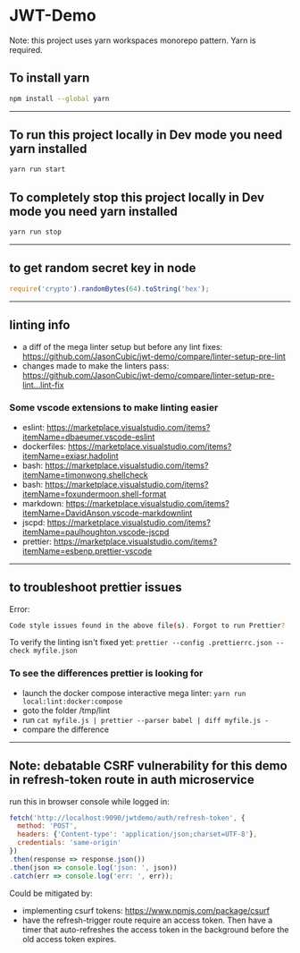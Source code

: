 # JWT-Demo

Note: this project uses yarn workspaces monorepo pattern.  Yarn is required.

## To install yarn

```bash
npm install --global yarn
```

---

## To run this project locally in Dev mode you need yarn installed

```bash
yarn run start
```

## To completely stop this project locally in Dev mode you need yarn installed

```bash
yarn run stop
```

---

## to get random secret key in node

```js
require('crypto').randomBytes(64).toString('hex');
```

---

## linting info

* a diff of the mega linter setup but before any lint fixes: <https://github.com/JasonCubic/jwt-demo/compare/linter-setup-pre-lint>
* changes made to make the linters pass: <https://github.com/JasonCubic/jwt-demo/compare/linter-setup-pre-lint...lint-fix>

### Some vscode extensions to make linting easier

* eslint: <https://marketplace.visualstudio.com/items?itemName=dbaeumer.vscode-eslint>
* dockerfiles: <https://marketplace.visualstudio.com/items?itemName=exiasr.hadolint>
* bash: <https://marketplace.visualstudio.com/items?itemName=timonwong.shellcheck>
* bash: <https://marketplace.visualstudio.com/items?itemName=foxundermoon.shell-format>
* markdown: <https://marketplace.visualstudio.com/items?itemName=DavidAnson.vscode-markdownlint>
* jscpd: <https://marketplace.visualstudio.com/items?itemName=paulhoughton.vscode-jscpd>
* prettier: <https://marketplace.visualstudio.com/items?itemName=esbenp.prettier-vscode>

---

## to troubleshoot prettier issues

Error:

```bash
Code style issues found in the above file(s). Forgot to run Prettier?
```

To verify the linting isn't fixed yet: `prettier --config .prettierrc.json --check myfile.json`

### To see the differences prettier is looking for

* launch the docker compose interactive mega linter: `yarn run local:lint:docker:compose`
* goto the folder /tmp/lint
* run `cat myfile.js | prettier --parser babel | diff myfile.js -`
* compare the difference

---

## Note: debatable CSRF vulnerability for this demo in refresh-token route in auth microservice

run this in browser console while logged in:

```js
fetch('http://localhost:9090/jwtdemo/auth/refresh-token', {
  method: 'POST',
  headers: {'Content-type': 'application/json;charset=UTF-8'},
  credentials: 'same-origin'
})
.then(response => response.json())
.then(json => console.log('json: ', json))
.catch(err => console.log('err: ', err));
```

Could be mitigated by:

* implementing csurf tokens: <https://www.npmjs.com/package/csurf>
* have the refresh-trigger route require an access token.  Then have a timer
  that auto-refreshes the access token in the background before the old access token expires.
